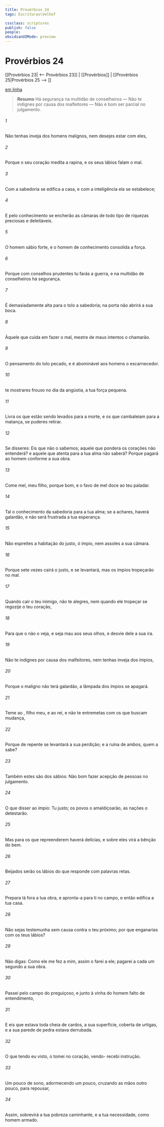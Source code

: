 ```yaml
---
title: Provérbios 24
tags: Escrituras\VelhoT

cssclass: scriptures
publish: false
people:
obsidianUIMode: preview
---
```


# Provérbios 24
[[Provérbios 23| <-- Provérbios 23]] | [[Provérbios]] | [[Provérbios 25|Provérbios 25 --> ]]

[em linha](https://churchofjesuschrist.org/study/scriptures/ot/prov/24?lang=por)

> __Resumo__
Há segurança na multidão de conselheiros — Não te indignes por causa dos malfeitores — Não é bom ser parcial no julgamento.

###### 1 
Não tenhas inveja dos homens malignos, nem desejes estar com eles,

###### 2 
Porque o seu coração medita a rapina, e os seus lábios falam o mal.

###### 3 
Com a sabedoria se edifica a casa, e com a inteligência ela se estabelece;

###### 4 
E pelo conhecimento se encherão as câmaras de todo tipo de riquezas preciosas e deleitáveis.

###### 5 
O homem sábio  forte, e o homem de conhecimento consolida a força.

###### 6 
Porque com conselhos prudentes tu farás a guerra, e na multidão de conselheiros há segurança.

###### 7 
É demasiadamente alta para o tolo a sabedoria; na porta não abrirá a sua boca.

###### 8 
Àquele que cuida em fazer o mal, mestre de maus intentos o chamarão.

###### 9 
O pensamento do tolo  pecado, e é abominável aos homens o escarnecedor.

###### 10 
 te mostrares frouxo no dia da angústia, a tua força  pequena.

###### 11 
Livra os que estão sendo levados para a morte, e os que cambaleiam para a matança, se  puderes retirar.

###### 12 
Se disseres: Eis que não o sabemos;  aquele que pondera os corações não  entenderá? e aquele que atenta para a tua alma não  saberá? Porque pagará ao homem conforme a sua obra.

###### 13 
Come mel, meu filho, porque  bom, e o favo de mel  doce ao teu paladar.

###### 14 
Tal  o conhecimento da sabedoria para a tua alma; se a achares, haverá  galardão, e não será frustrada a tua esperança.

###### 15 
Não espreites a habitação do justo, ó ímpio, nem assoles a sua câmara.

###### 16 
Porque sete vezes cairá o justo, e se levantará, mas os ímpios tropeçarão no mal.

###### 17 
Quando cair o teu inimigo, não te alegres, nem quando ele tropeçar se regozije o teu coração,

###### 18 
Para que o  não o veja, e seja mau aos seus olhos, e desvie dele a sua ira.

###### 19 
Não te indignes por causa dos malfeitores, nem tenhas inveja dos ímpios,

###### 20 
Porque o maligno não terá galardão,  a lâmpada dos ímpios se apagará.

###### 21 
Teme ao , filho meu, e ao rei, e não te entremetas com os que buscam mudança,

###### 22 
Porque de repente se levantará a sua perdição; e a ruína de ambos, quem a sabe?

###### 23 
Também estes são  dos sábios: Não  bom fazer acepção de pessoas no julgamento.

###### 24 
O que disser ao ímpio: Tu  justo; os povos o amaldiçoarão, as nações o detestarão.

###### 25 
Mas para os que  repreenderem haverá delícias, e sobre eles virá a bênção do bem.

###### 26 
Beijados serão os lábios do que responde com palavras retas.

###### 27 
Prepara lá fora a tua obra, e apronta-a para ti no campo, e então edifica a tua casa.

###### 28 
Não sejas testemunha sem causa contra o teu próximo; por que enganarias com os teus lábios?

###### 29 
Não digas: Como ele me fez a mim, assim o farei  a ele; pagarei a cada um segundo a sua obra.

###### 30 
Passei pelo campo do preguiçoso, e junto à vinha do homem falto de entendimento,

###### 31 
E eis que estava toda cheia de cardos,  a sua superfície, coberta de urtigas, e a sua parede de pedra estava derrubada.

###### 32 
O que tendo eu visto, o tomei no coração,  vendo- recebi instrução.

###### 33 
Um pouco de sono, adormecendo um pouco, cruzando as mãos outro pouco, para repousar,

###### 34 
Assim,  sobrevirá a tua pobreza  caminhante, e a tua necessidade, como  homem armado.


